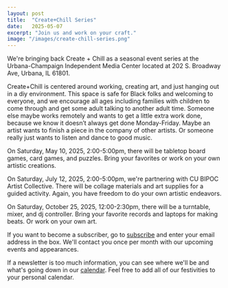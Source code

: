 ```yaml
---
layout: post
title:  "Create+Chill Series"
date:   2025-05-07
excerpt: "Join us and work on your craft."
image: "/images/create-chill-series.png"
---
```


We're bringing back Create + Chill as a seasonal event series at the Urbana-Champaign Independent Media Center located at 202 S. Broadway Ave, Urbana, IL 61801.

Create+Chill is centered around working, creating art, and just hanging out in a diy environment. This space is safe for Black folks and welcoming to everyone, and we encourage all ages including families with children to come through and get some adult talking to another adult time. Someone else maybe works remotely and wants to get a little extra work done, because we know it doesn’t always get done Monday-Friday. Maybe an artist wants to finish a piece in the company of other artists. Or someone really just wants to listen and dance to good music. 

On Saturday, May 10, 2025, 2:00-5:00pm, there will be tabletop board games, card games, and puzzles. Bring your favorites or work on your own artistic creations.

On Saturday, July 12, 2025, 2:00-5:00pm, we're partnering with CU BIPOC Artist Collective. There will be collage materials and art supplies for a guided activity. Again, you have freedom to do your own artistic endeavors.

On Saturday, October 25, 2025, 12:00-2:30pm, there will be a turntable, mixer, and dj controller. Bring your favorite records and laptops for making beats. Or work on your own art.

If you want to become a subscriber, go to [subscribe](https://wearedtb.com/subscribe/) and enter your email address in the box. We'll contact you once per month with our upcoming events and appearances. 

If a newsletter is too much information, you can see where we'll be and what's going down in our [calendar](https://wearedtb.com/calendar/). Feel free to add all of our festivities to your personal calendar.
